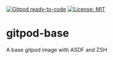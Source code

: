 [![Gitpod ready-to-code](https://img.shields.io/badge/Gitpod-ready--to--code-908a85?logo=gitpod)](https://gitpod.io/#https://github.com/giorgenes/gitpod-base)
[![License: MIT](https://img.shields.io/badge/License-MIT-yellow.svg)](/LICENSE)


# gitpod-base
A base gitpod image with ASDF and ZSH
